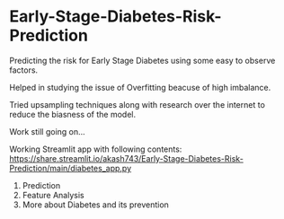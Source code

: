 # Early-Stage-Diabetes-Risk-Prediction
Predicting the risk for Early Stage Diabetes using some easy to observe factors. 

Helped in studying the issue of Overfitting beacuse of high imbalance.

Tried upsampling techniques along with research over the internet to reduce the biasness of the model.

Work still going on...

Working Streamlit app with following contents: https://share.streamlit.io/akash743/Early-Stage-Diabetes-Risk-Prediction/main/diabetes_app.py
1. Prediction
2. Feature Analysis
3. More about Diabetes and its prevention




